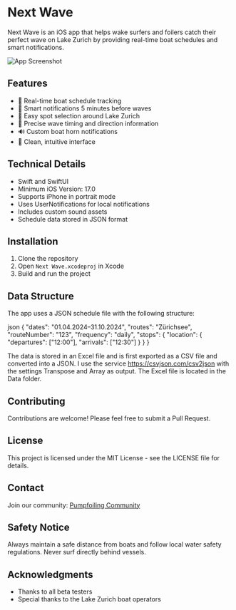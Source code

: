 # Next Wave

Next Wave is an iOS app that helps wake surfers and foilers catch their perfect wave on Lake Zurich by providing real-time boat schedules and smart notifications.

![App Screenshot](screenshot.png)

## Features

- 🌊 Real-time boat schedule tracking
- 🔔 Smart notifications 5 minutes before waves
- 📍 Easy spot selection around Lake Zurich
- 🎯 Precise wave timing and direction information
- 🔊 Custom boat horn notifications
- 🎨 Clean, intuitive interface

## Technical Details

- Swift and SwiftUI
- Minimum iOS Version: 17.0
- Supports iPhone in portrait mode
- Uses UserNotifications for local notifications
- Includes custom sound assets
- Schedule data stored in JSON format

## Installation

1. Clone the repository
2. Open `Next Wave.xcodeproj` in Xcode
3. Build and run the project

## Data Structure

The app uses a JSON schedule file with the following structure:

json
{
"dates": "01.04.2024–31.10.2024",
"routes": "Zürichsee",
"routeNumber": "123",
"frequency": "daily",
"stops": {
"location": {
"departures": ["12:00"],
"arrivals": ["12:30"]
}
}
}

The data is stored in an Excel file and is first exported as a CSV file and converted into a JSON. I use the service https://csvjson.com/csv2json with the settings Transpose and Array as output.
The Excel file is located in the Data folder.

## Contributing

Contributions are welcome! Please feel free to submit a Pull Request.

## License

This project is licensed under the MIT License - see the LICENSE file for details.

## Contact

Join our community: [Pumpfoiling Community](https://pumpfoiling.community)

## Safety Notice

Always maintain a safe distance from boats and follow local water safety regulations. Never surf directly behind vessels.

## Acknowledgments

- Thanks to all beta testers
- Special thanks to the Lake Zurich boat operators

